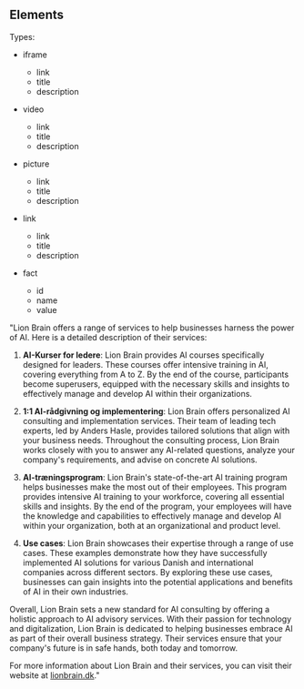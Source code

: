 ## Elements

Types:

- iframe
  - link
  - title
  - description
- video

  - link
  - title
  - description

- picture

  - link
  - title
  - description

- link

  - link
  - title
  - description

- fact
  - id
  - name
  - value

"Lion Brain offers a range of services to help businesses harness the power of AI. Here is a detailed description of their services:

1. **AI-Kurser for ledere**: Lion Brain provides AI courses specifically designed for leaders. These courses offer intensive training in AI, covering everything from A to Z. By the end of the course, participants become superusers, equipped with the necessary skills and insights to effectively manage and develop AI within their organizations.

2. **1:1 AI-rådgivning og implementering**: Lion Brain offers personalized AI consulting and implementation services. Their team of leading tech experts, led by Anders Hasle, provides tailored solutions that align with your business needs. Throughout the consulting process, Lion Brain works closely with you to answer any AI-related questions, analyze your company's requirements, and advise on concrete AI solutions.

3. **AI-træningsprogram**: Lion Brain's state-of-the-art AI training program helps businesses make the most out of their employees. This program provides intensive AI training to your workforce, covering all essential skills and insights. By the end of the program, your employees will have the knowledge and capabilities to effectively manage and develop AI within your organization, both at an organizational and product level.

4. **Use cases**: Lion Brain showcases their expertise through a range of use cases. These examples demonstrate how they have successfully implemented AI solutions for various Danish and international companies across different sectors. By exploring these use cases, businesses can gain insights into the potential applications and benefits of AI in their own industries.

Overall, Lion Brain sets a new standard for AI consulting by offering a holistic approach to AI advisory services. With their passion for technology and digitalization, Lion Brain is dedicated to helping businesses embrace AI as part of their overall business strategy. Their services ensure that your company's future is in safe hands, both today and tomorrow.

For more information about Lion Brain and their services, you can visit their website at [lionbrain.dk](https://www.lionbrain.dk)."
